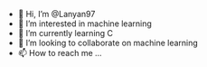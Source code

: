 - 👋 Hi, I’m @Lanyan97
- 👀 I’m interested in machine learning
- 🌱 I’m currently learning C
- 💞️ I’m looking to collaborate on machine learning
- 📫 How to reach me ...

<!---
Lanyan97/Lanyan97 is a ✨ special ✨ repository because its `README.md` (this file) appears on your GitHub profile.
You can click the Preview link to take a look at your changes.
--->

